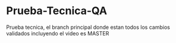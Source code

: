 # Prueba-Tecnica-QA

Prueba tecnica, el branch principal donde estan todos los cambios validados incluyendo el video es MASTER
